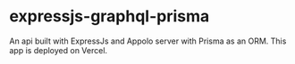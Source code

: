 # expressjs-graphql-prisma
 
An api built with ExpressJs and Appolo server with Prisma as an ORM. This app is deployed on Vercel.
